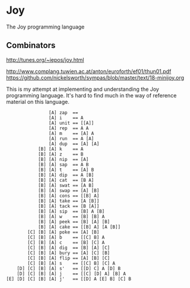 # Joy

The Joy programming language

## Combinators

http://tunes.org/~iepos/joy.html

http://www.complang.tuwien.ac.at/anton/euroforth/ef01/thun01.pdf
https://github.com/nickelsworth/sympas/blob/master/text/18-minijoy.org

This is my attempt at implementing and understanding the Joy programming language. It's hard to find
much in the way of reference material on this language.

```
                [A] zap  ==
                [A] i    == A
                [A] unit == [[A]]
                [A] rep  == A A
                [A] m    == [A] A
                [A] run  == A [A]
                [A] dup  == [A] [A]
            [B] [A] k    == A
            [B] [A] z    == B
            [B] [A] nip  == [A]
            [B] [A] sap  == A B
            [B] [A] t    == [A] B
            [B] [A] dip  == A [B]
            [B] [A] cat  == [B A]
            [B] [A] swat == [A B]
            [B] [A] swap == [A] [B]
            [B] [A] cons == [[B] A]
            [B] [A] take == [A [B]]
            [B] [A] tack == [B [A]]
            [B] [A] sip  == [B] A [B]
            [B] [A] w    == [B] [B] A
            [B] [A] peek == [B] [A] [B]
            [B] [A] cake == [[B] A] [A [B]]
        [C] [B] [A] poke == [A] [B]
        [C] [B] [A] b    == [[C] B] A
        [C] [B] [A] c    == [B] [C] A
        [C] [B] [A] dig  == [B] [A] [C]
        [C] [B] [A] bury == [A] [C] [B]
        [C] [B] [A] flip == [A] [B] [C]
        [C] [B] [A] s    == [[C] B] [C] A
    [D] [C] [B] [A] s'   == [[D] C] A [D] B
    [D] [C] [B] [A] j    == [[C] [D] A] [B] A
[E] [D] [C] [B] [A] j'   == [[D] A [E] B] [C] B
```
